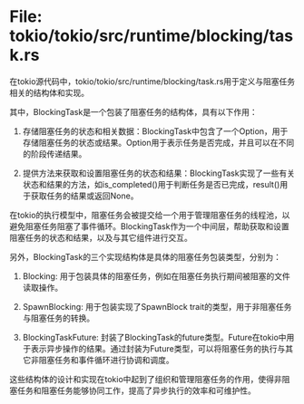 # File: tokio/tokio/src/runtime/blocking/task.rs

在tokio源代码中，tokio/tokio/src/runtime/blocking/task.rs用于定义与阻塞任务相关的结构体和实现。

其中，BlockingTask<T>是一个包装了阻塞任务的结构体，具有以下作用：

1. 存储阻塞任务的状态和相关数据：BlockingTask<T>中包含了一个Option<T>，用于存储阻塞任务的状态或结果。Option用于表示任务是否完成，并且可以在不同的阶段传递结果。

2. 提供方法来获取和设置阻塞任务的状态和结果：BlockingTask<T>实现了一些有关状态和结果的方法，如is_completed()用于判断任务是否已完成，result()用于获取任务的结果或返回None。

在tokio的执行模型中，阻塞任务会被提交给一个用于管理阻塞任务的线程池，以避免阻塞任务阻塞了事件循环。BlockingTask<T>作为一个中间层，帮助获取和设置阻塞任务的状态和结果，以及与其它组件进行交互。

另外，BlockingTask<T>的三个实现结构体是具体的阻塞任务包装类型，分别为：

1. Blocking<T>: 用于包装具体的阻塞任务，例如在阻塞任务执行期间被阻塞的文件读取操作。

2. SpawnBlocking<T>: 用于包装实现了SpawnBlock trait的类型，用于非阻塞任务与阻塞任务的转换。

3. BlockingTaskFuture<T>: 封装了BlockingTask<T>的future类型。Future在tokio中用于表示异步操作的结果。通过封装为Future类型，可以将阻塞任务的执行与其它非阻塞任务和事件循环进行协调和调度。

这些结构体的设计和实现在tokio中起到了组织和管理阻塞任务的作用，使得非阻塞任务和阻塞任务能够协同工作，提高了异步执行的效率和可维护性。

